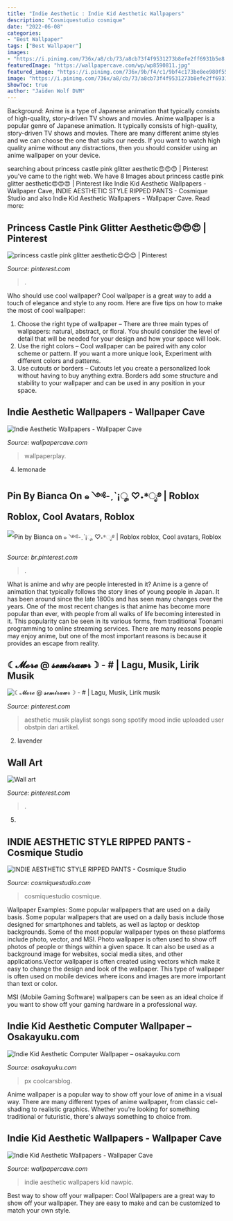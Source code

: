 ```yaml
---
title: "Indie Aesthetic : Indie Kid Aesthetic Wallpapers"
description: "Cosmiquestudio cosmique"
date: "2022-06-08"
categories:
- "Best Wallpaper"
tags: ["Best Wallpaper"]
images:
- "https://i.pinimg.com/736x/a8/cb/73/a8cb73f4f9531273b8efe2ff6931b5e8.jpg"
featuredImage: "https://wallpapercave.com/wp/wp8590811.jpg"
featured_image: "https://i.pinimg.com/736x/9b/f4/c1/9bf4c173be8ee980f55fcbb867c35c3c.jpg"
image: "https://i.pinimg.com/736x/a8/cb/73/a8cb73f4f9531273b8efe2ff6931b5e8.jpg"
ShowToc: true
author: "Jaiden Wolf DVM"
---
```



Background: Anime is a type of Japanese animation that typically consists of high-quality, story-driven TV shows and movies.
Anime wallpaper is a popular genre of Japanese animation. It typically consists of high-quality, story-driven TV shows and movies. There are many different anime styles and we can choose the one that suits our needs. If you want to watch high quality anime without any distractions, then you should consider using an anime wallpaper on your device.

	

		
searching about princess castle pink glitter aesthetic😍😍😍 | Pinterest you've came to the right web. We have 8 Images about princess castle pink glitter aesthetic😍😍😍 | Pinterest like Indie Kid Aesthetic Wallpapers - Wallpaper Cave, INDIE AESTHETIC STYLE RIPPED PANTS - Cosmique Studio and also Indie Kid Aesthetic Wallpapers - Wallpaper Cave. Read more:
		
    
## Princess Castle Pink Glitter Aesthetic😍😍😍 | Pinterest

<img loading=lazy src="https://i.pinimg.com/736x/a8/cb/73/a8cb73f4f9531273b8efe2ff6931b5e8.jpg" onerror="this.onerror=null;this.src='https://tse3.mm.bing.net/th?id=OIP.wTFnglP7Tk3LHZX8DNGUSgHaNK&amp;pid=15.1';" alt="princess castle pink glitter aesthetic😍😍😍 | Pinterest">

_Source: pinterest.com_

>. 

	

Who should use cool wallpaper?
Cool wallpaper is a great way to add a touch of elegance and style to any room. Here are five tips on how to make the most of cool wallpaper: 
1) Choose the right type of wallpaper – There are three main types of wallpapers: natural, abstract, or floral. You should consider the level of detail that will be needed for your design and how your space will look. 
2) Use the right colors – Cool wallpaper can be paired with any color scheme or pattern. If you want a more unique look, Experiment with different colors and patterns. 
3) Use cutouts or borders – Cutouts let you create a personalized look without having to buy anything extra. Borders add some structure and stability to your wallpaper and can be used in any position in your space.

    
## Indie Aesthetic Wallpapers - Wallpaper Cave

<img loading=lazy src="https://wallpapercave.com/wp/wp6964037.jpg" onerror="this.onerror=null;this.src='https://tse4.mm.bing.net/th?id=OIP.USfasBIYo4_kKTnMhQcTnAHaNK&amp;pid=15.1';" alt="Indie Aesthetic Wallpapers - Wallpaper Cave">

_Source: wallpapercave.com_

>wallpaperplay. 

	

4. lemonade 

    
## Pin By Bianca On ๑ ༺-ˏˋ¡ೄ ♡˖*ೃ࿔ | Roblox Roblox, Cool Avatars, Roblox

<img loading=lazy src="https://i.pinimg.com/736x/26/72/7c/26727cacd38e8116075bca53d1ef4136.jpg" onerror="this.onerror=null;this.src='https://tse1.mm.bing.net/th?id=OIP.fpXSoknKnLwnrp7iB5rqsQAAAA&amp;pid=15.1';" alt="Pin by Bianca on ๑ ༺-ˏˋ¡ೄ ♡˖*ೃ࿔ | Roblox roblox, Cool avatars, Roblox">

_Source: br.pinterest.com_

>. 

	

What is anime and why are people interested in it?
Anime is a genre of animation that typically follows the story lines of young people in Japan. It has been around since the late 1800s and has seen many changes over the years. One of the most recent changes is that anime has become more popular than ever, with people from all walks of life becoming interested in it. This popularity can be seen in its various forms, from traditional Toonami programming to online streaming services. There are many reasons people may enjoy anime, but one of the most important reasons is because it provides an escape from reality.

    
## ☾𝓜𝓸𝓻𝓮 @ 𝓼𝓮𝓶𝓲𝓻𝓪𝔀𝓻☽ - # | Lagu, Musik, Lirik Musik

<img loading=lazy src="https://i.pinimg.com/736x/6c/48/85/6c4885d884b7ebb535654abd6bea8a8b.jpg" onerror="this.onerror=null;this.src='https://tse3.mm.bing.net/th?id=OIP.uNxrdXzghNFRaCa9_USqlgHaNJ&amp;pid=15.1';" alt="☾𝓜𝓸𝓻𝓮 @ 𝓼𝓮𝓶𝓲𝓻𝓪𝔀𝓻☽ - # | Lagu, Musik, Lirik musik">

_Source: pinterest.com_

>aesthetic musik playlist songs song spotify mood indie uploaded user obstpin dari artikel. 

	

2. lavender 

    
## Wall Art

<img loading=lazy src="https://i.pinimg.com/736x/9b/f4/c1/9bf4c173be8ee980f55fcbb867c35c3c.jpg" onerror="this.onerror=null;this.src='https://tse4.mm.bing.net/th?id=OIP.b82gorYlz4KpdPo7fdK29AHaOk&amp;pid=15.1';" alt="Wall art">

_Source: pinterest.com_

>. 

	

5.

    
## INDIE AESTHETIC STYLE RIPPED PANTS - Cosmique Studio

<img loading=lazy src="https://cdn.shopify.com/s/files/1/0095/4715/3463/products/indie-aesthetic-style-ripped-pants-cosmique-studio-2_1200x1200.jpg?v=1602918644" onerror="this.onerror=null;this.src='https://tse2.mm.bing.net/th?id=OIP.Nxt6J-pWIZ2zK8aahTnL7gHaLH&amp;pid=15.1';" alt="INDIE AESTHETIC STYLE RIPPED PANTS - Cosmique Studio">

_Source: cosmiquestudio.com_

>cosmiquestudio cosmique. 

	

Wallpaper Examples: Some popular wallpapers that are used on a daily basis.
Some popular wallpapers that are used on a daily basis include those designed for smartphones and tablets, as well as laptop or desktop backgrounds. Some of the most popular wallpaper types on these platforms include photo, vector, and MSI. 
Photo wallpaper is often used to show off photos of people or things within a given space. It can also be used as a background image for websites, social media sites, and other applications.Vector wallpaper is often created using vectors which make it easy to change the design and look of the wallpaper. This type of wallpaper is often used on mobile devices where icons and images are more important than text or color. 

MSI (Mobile Gaming Software) wallpapers can be seen as an ideal choice if you want to show off your gaming hardware in a professional way.

    
## Indie Kid Aesthetic Computer Wallpaper – Osakayuku.com

<img loading=lazy src="https://i.pinimg.com/originals/b4/95/b2/b495b29ce3ab827b59e454cf0d096fd9.jpg" onerror="this.onerror=null;this.src='https://tse3.mm.bing.net/th?id=OIP.q0IFH73qXTXDWRvmWlZsGgHaNL&amp;pid=15.1';" alt="Indie Kid Aesthetic Computer Wallpaper – osakayuku.com">

_Source: osakayuku.com_

>px coolcarsblog. 

	

Anime wallpaper is a popular way to show off your love of anime in a visual way. There are many different types of anime wallpaper, from classic cel-shading to realistic graphics. Whether you're looking for something traditional or futuristic, there's always something to choice from.

    
## Indie Kid Aesthetic Wallpapers - Wallpaper Cave

<img loading=lazy src="https://wallpapercave.com/wp/wp8590811.jpg" onerror="this.onerror=null;this.src='https://tse4.mm.bing.net/th?id=OIP.6GsZgQhxNMi8hCziiMnrpAHaQC&amp;pid=15.1';" alt="Indie Kid Aesthetic Wallpapers - Wallpaper Cave">

_Source: wallpapercave.com_

>indie aesthetic wallpapers kid nawpic. 

	

Best way to show off your wallpaper:
Cool Wallpapers are a great way to show off your wallpaper. They are easy to make and can be customized to match your own style.

